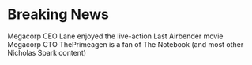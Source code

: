 # Breaking News

Megacorp CEO Lane enjoyed the live-action Last Airbender movie
Megacorp CTO ThePrimeagen is a fan of The Notebook (and most other Nicholas Spark content)
